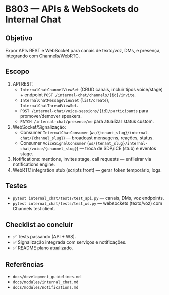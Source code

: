 # B803 — APIs & WebSockets do Internal Chat

## Objetivo
Expor APIs REST e WebSocket para canais de texto/voz, DMs, e presença, integrando com Channels/WebRTC.

## Escopo
1. API REST:
   - `InternalChatChannelViewSet` (CRUD canais, incluir tipos voice/stage) + endpoint `POST /internal-chat/channels/{id}/invite`.
   - `InternalChatMessageViewSet` (`list/create`), `InternalChatThreadViewSet`.
   - `POST /internal-chat/voice-sessions/{id}/participants` para promover/demover speakers.
   - `PATCH /internal-chat/presence/me` para atualizar status custom.
2. WebSocket/Signalização:
   - Consumer `InternalChatConsumer` (`ws/{tenant_slug}/internal-chat/{channel_slug}`) — broadcast mensagens, reações, status.
   - Consumer `VoiceSignalConsumer` (`ws/{tenant_slug}/internal-chat/voice/{channel_slug}`) — troca de SDP/ICE (stub) e eventos stage.
3. Notifications: mentions, invites stage, call requests — enfileirar via notifications engine.
4. WebRTC integration stub (scripts front) — gerar token temporário, logs.

## Testes
- `pytest internal_chat/tests/test_api.py` — canais, DMs, voz endpoints.
- `pytest internal_chat/tests/test_ws.py` — websockets (texto/voz) com Channels test client.

## Checklist ao concluir
- ✅ Tests passando (API + WS).
- ✅ Signalização integrada com serviços e notificações.
- ✅ README plano atualizado.

## Referências
- `docs/development_guidelines.md`
- `docs/modules/internal_chat.md`
- `docs/modules/notifications.md`
